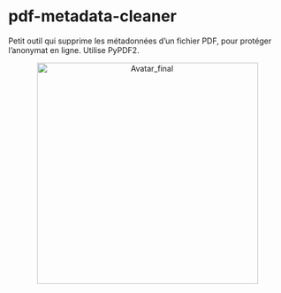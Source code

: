 # pdf-metadata-cleaner
Petit outil qui supprime les métadonnées d’un fichier PDF, pour protéger l’anonymat en ligne. Utilise PyPDF2.
<p align="center">
  <img src="/./Port_Scanner/assets/Avatar_final.jpg" alt="Avatar_final" width="400"/>
</p>
